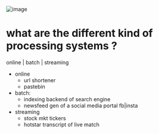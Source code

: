 ![image](https://user-images.githubusercontent.com/466385/211180646-3e5cc121-8cb1-461c-9351-800728a9b149.png)

# what are the different kind of processing systems ?
online | batch | streaming 
- online
  - url shortener
  - pastebin
- batch: 
  - indexing backend of search engine 
  - newsfeed gen of a social media portal fb|insta
- streaming
  - stock mkt tickers
  - hotstar transcript of live match
